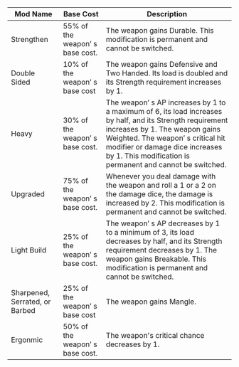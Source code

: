 | Mod Name                       | Base Cost                       | Description                                                                                                                                                                                                                                                                      |
| ------------------------------ | ------------------------------- | -------------------------------------------------------------------------------------------------------------------------------------------------------------------------------------------------------------------------------------------------------------------------------- |
| Strengthen                     | 55% of the weapon’ s base cost. | The weapon gains Durable. This modification is permanent and cannot be switched.                                                                                                                                                                                                 |
| Double Sided                   | 10% of the weapon’ s base cost  | The weapon gains Defensive and Two Handed. Its load is doubled and its Strength requirement increases by 1.                                                                                                                                                                      |
| Heavy                          | 30% of the weapon’ s base cost. | The weapon’ s AP increases by 1 to a maximum of 6, its load increases by half, and its Strength requirement increases by 1. The weapon gains Weighted. The weapon’ s critical hit modifier or damage dice increases by 1. This modification is permanent and cannot be switched. |
| Upgraded                       | 75% of the weapon’ s base cost. | Whenever you deal damage with the weapon and roll a 1 or a 2 on the damage dice, the damage is increased by 2. This modification is permanent and cannot be switched.                                                                                                            |
| Light Build                    | 25% of the weapon’ s base cost. | The weapon’ s AP decreases by 1 to a minimum of 3, its load decreases by half, and its Strength requirement decreases by 1. The weapon gains Breakable. This modification is permanent and cannot be switched.                                                                   |
| Sharpened, Serrated, or Barbed | 25% of the weapon’ s base cost  | The weapon gains Mangle.                                                                                                                                                                                                                                                         |
| Ergonmic                       | 50% of the weapon’ s base cost. | The weapon's critical chance decreases by 1.                                                                                                                                                                                                                                     |

